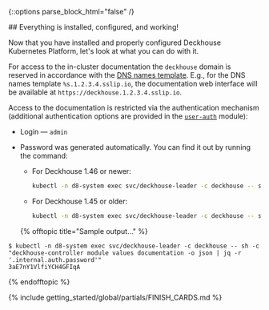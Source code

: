 <script type="text/javascript" src='{% javascript_asset_tag getting-started %}[_assets/js/getting-started.js]{% endjavascript_asset_tag %}'></script>
<script type="text/javascript" src='{% javascript_asset_tag getting-started-finish %}[_assets/js/getting-started-finish.js]{% endjavascript_asset_tag %}'></script>
<script type="text/javascript" src='{% javascript_asset_tag bcrypt %}[_assets/js/bcrypt.js]{% endjavascript_asset_tag %}'></script>

{::options parse_block_html="false" /}

<div markdown="1">
## Everything is installed, configured, and working!

Now that you have installed and properly configured Deckhouse Kubernetes Platform, let's look at what you can do with it.

For access to the in-cluster documentation the `deckhouse` domain is reserved in accordance with the [DNS names template](/products/kubernetes-platform/documentation/v1/deckhouse-configure-global.html#parameters-modules-publicdomaintemplate). E.g., for the DNS names template `%s.1.2.3.4.sslip.io`, the documentation web interface will be available at `https://deckhouse.1.2.3.4.sslip.io`.

Access to the documentation is restricted via the authentication mechanism (additional authentication options are provided in the [`user-auth`](/products/kubernetes-platform/documentation/v1/modules/user-authn/) module):

- Login — `admin`
- Password was generated automatically. You can find it out by running the command:
  
  - For Deckhouse 1.46 or newer:

    ```bash
    kubectl -n d8-system exec svc/deckhouse-leader -c deckhouse -- sh -c "deckhouse-controller module values documentation -o json | jq -r '.internal.auth.password'"
    ```

  - For Deckhouse 1.45 or older:

    ```bash
    kubectl -n d8-system exec svc/deckhouse-leader -c deckhouse -- sh -c "deckhouse-controller module values deckhouse-web -o json | jq -r '.deckhouseWeb.internal.auth.password'"
    ```

  {% offtopic title="Sample output..." %}
```
$ kubectl -n d8-system exec svc/deckhouse-leader -c deckhouse -- sh -c "deckhouse-controller module values documentation -o json | jq -r '.internal.auth.password'" 
3aE7nY1VlfiYCH4GFIqA
```
  {% endofftopic %}
</div>

{% include getting_started/global/partials/FINISH_CARDS.md %}
